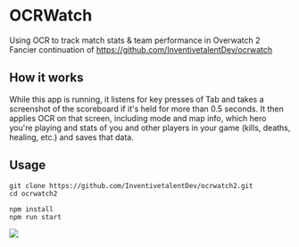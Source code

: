 # OCRWatch

Using OCR to track match stats & team performance in Overwatch 2  
Fancier continuation of https://github.com/InventivetalentDev/ocrwatch

## How it works
While this app is running, it listens for key presses of Tab and takes a screenshot of the scoreboard if it's held for more than 0.5 seconds.
It then applies OCR on that screen, including mode and map info, which hero you're playing and stats of you and other players in your game (kills, deaths, healing, etc.) and saves that data.



## Usage
```
git clone https://github.com/InventivetalentDev/ocrwatch2.git
cd ocrwatch2
```
```
npm install
npm run start
```


![](https://yeleha.co/8uD3zIdt)
